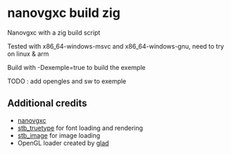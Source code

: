 # nanovgxc build zig #

Nanovgxc with a zig build script

Tested with x86_64-windows-msvc and x86_64-windows-gnu,
need to try on linux & arm

Build with -Dexemple=true to build the exemple

TODO : add opengles and sw to exemple

## Additional credits ##

* [nanovgxc](https://github.com/styluslabs/nanovgXC)
* [stb_truetype](https://github.com/nothings/stb) for font loading and rendering
* [stb_image](https://github.com/nothings/stb) for image loading
* OpenGL loader created by [glad](https://github.com/Dav1dde/glad)
